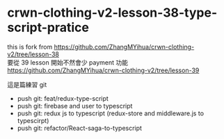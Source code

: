 # crwn-clothing-v2-lesson-38-type-script-pratice
this is fork from https://github.com/ZhangMYihua/crwn-clothing-v2/tree/lesson-38  
要從 39 lesson 開始不然會少 payment 功能 https://github.com/ZhangMYihua/crwn-clothing-v2/tree/lesson-39  

這是篇練習 git  
- push git: feat/redux-type-script
- push git: firebase and user to typescript
- push git: redux js to typescript (redux-store and middleware.js to typescirpt)
- push git: refactor/React-saga-to-typescript

